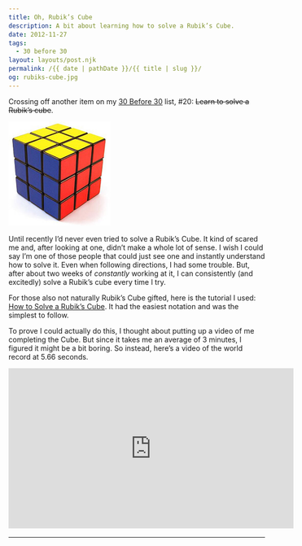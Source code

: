 ```yaml
---
title: Oh, Rubik’s Cube
description: A bit about learning how to solve a Rubik’s Cube.
date: 2012-11-27
tags: 
  - 30 before 30
layout: layouts/post.njk
permalink: /{{ date | pathDate }}/{{ title | slug }}/
og: rubiks-cube.jpg
---
```


Crossing off another item on my [30 Before 30](/2012/04/13/30-before-30/) list, #20: <span style="text-decoration:line-through;">Learn to solve a Rubik’s cube</span>.

<img src="/img/rubiks-cube.jpg" style="max-width: 200px" alt="Rubik’s Cube" />

Until recently I’d never even tried to solve a Rubik’s Cube. It kind of scared me and, after looking at one, didn’t make a whole lot of sense. I wish I could say I’m one of those people that could just see one and instantly understand how to solve it. Even when following directions, I had some trouble. But, after about two weeks of _constantly_ working at it, I can consistently (and excitedly) solve a Rubik’s cube every time I try.

For those also not naturally Rubik’s Cube gifted, here is the tutorial I used: [How to Solve a Rubik’s Cube](http://www.wikihow.com/Solve-a-Rubik's-Cube-(Easy-Move-Notation)). It had the easiest notation and was the simplest to follow.

To prove I could actually do this, I thought about putting up a video of me completing the Cube. But since it takes me an average of 3 minutes, I figured it might be a bit boring. So instead, here’s a video of the world record at 5.66 seconds.

<iframe class="youtube-video" width="560" height="315" src="https://www.youtube.com/embed/3v_Km6cv6DU" title="YouTube video player" frameborder="0" allow="accelerometer; autoplay; clipboard-write; encrypted-media; gyroscope; picture-in-picture; web-share" allowfullscreen></iframe>

---

